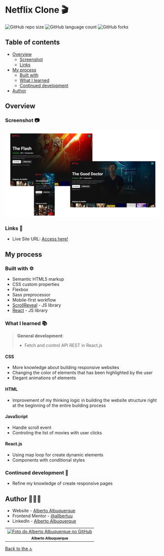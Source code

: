 # Netflix Clone 🎬

![GitHub repo size](https://img.shields.io/github/repo-size/allbertuu/netflixclone?style=for-the-badge)
![GitHub language count](https://img.shields.io/github/languages/count/allbertuu/netflixclone?style=for-the-badge)
![GitHub forks](https://img.shields.io/github/forks/allbertuu/netflixclone?style=for-the-badge)
<!-- ![Bitbucket open issues](https://img.shields.io/bitbucket/issues/allbertuu/netflixclone?style=for-the-badge) -->
<!-- ![Bitbucket open pull requests](https://img.shields.io/bitbucket/pr-raw/allbertuu/netflixclone?style=for-the-badge) -->

## Table of contents

- [Overview](#overview)
  - [Screenshot](#screenshot-)
  - [Links](#links-)
- [My process](#my-process)
  - [Built with](#built-with-)
  - [What I learned](#what-i-learned-)
  - [Continued development](#continued-development-)
- [Author](#author-%EF%B8%8F)

## Overview

### Screenshot 📷

![Main image of website](./screenshots/banner.png)

### Links 🚀

- Live Site URL: [Access here!](http://netflixclone-allbertuu.vercel.app/)

## My process 

### Built with ⚙

- Semantic HTML5 markup
- CSS custom properties
- Flexbox
- Sass preprocessor
- Mobile-first workflow <!-- - MUI React icons lib -->
- [ScrollReveal](https://scrollrevealjs.org/) - JS library
- [React](https://reactjs.org/) - JS library

### What I learned 📚

> **General development**: 
>- Fetch and control API REST in React.js

#### CSS
- More knowledge about building responsive websites
- Changing the color of elements that has been highlighted by the user
- Elegant animations of elements
#### HTML
- Improvement of my thinking logic in building the website structure right at the beginning of the entire building process  
#### JavaScript
- Handle scroll event
- Controling the list of movies with user clicks
#### React.js
- Using map loop for create dynamic elements
- Components with conditional styles

### Continued development 🎯

- Refine my knowledge of create responsive pages

## Author 🙎🏻‍♂️

- Website - [Alberto Albuquerque](https://portfolio-allbertuu.vercel.app/)
- Frontend Mentor - [@allbertuu](https://www.frontendmentor.io/profile/allbertuu)
- LinkedIn - [Alberto Albuquerque](https://www.linkedin.com/in/albertov-albuquerque/)

<table>
  <tr>
    <td align="center">
      <a href="https://www.github.com/allbertuu">
        <img src="https://avatars.githubusercontent.com/u/89992304?v=4" width="100px;" alt="Foto do Alberto Albuquerque no GitHub"/><br>
        <sub>
          <b>Alberto Albuquerque</b>
        </sub>
      </a>
    </td>
  </tr>
</table>

[Back to the 🔝](#netflix-clone-)<br>

